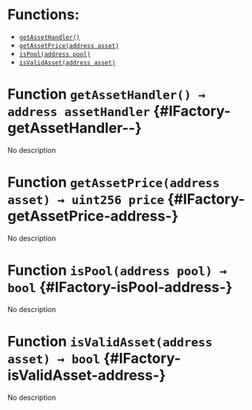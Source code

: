 

# Functions:
- [`getAssetHandler()`](#IFactory-getAssetHandler--)
- [`getAssetPrice(address asset)`](#IFactory-getAssetPrice-address-)
- [`isPool(address pool)`](#IFactory-isPool-address-)
- [`isValidAsset(address asset)`](#IFactory-isValidAsset-address-)



# Function `getAssetHandler() → address assetHandler` {#IFactory-getAssetHandler--}
No description




# Function `getAssetPrice(address asset) → uint256 price` {#IFactory-getAssetPrice-address-}
No description




# Function `isPool(address pool) → bool` {#IFactory-isPool-address-}
No description




# Function `isValidAsset(address asset) → bool` {#IFactory-isValidAsset-address-}
No description




